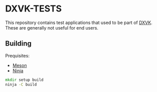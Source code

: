 # DXVK-TESTS

This repository contains test applications that used to be part of [DXVK](https://github.com/doitsujin/dxvk). These are generally not useful for end users.

## Building

Prequisites:
* [Meson](https://mesonbuild.com/)
* [Ninja](https://ninja-build.org/)

```cmd
mkdir setup build
ninja -C build
```
